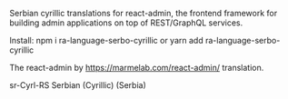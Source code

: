 Serbian  cyrillic translations for react-admin, the frontend framework for building admin applications on top of REST/GraphQL services.

Install: npm i ra-language-serbo-cyrillic or yarn add ra-language-serbo-cyrillic

The react-admin by https://marmelab.com/react-admin/ translation.

sr-Cyrl-RS Serbian (Cyrillic) (Serbia)

